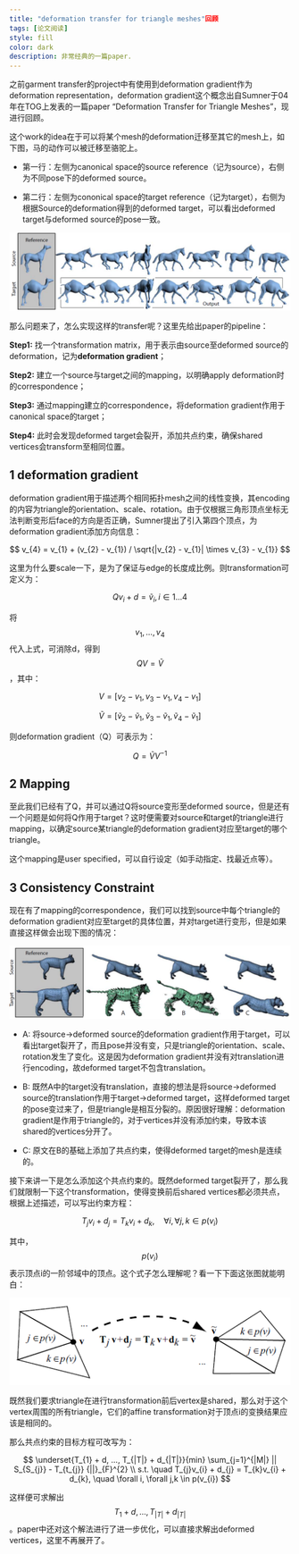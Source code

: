 ```yaml
---
title: "deformation transfer for triangle meshes"回顾
tags: [论文阅读]
style: fill
color: dark
description: 非常经典的一篇paper.
---
```




之前garment transfer的project中有使用到deformation gradient作为deformation representation，deformation gradient这个概念出自Sumner于04年在TOG上发表的一篇paper “Deformation Transfer for Triangle Meshes”，现进行回顾。


这个work的idea在于可以将某个mesh的deformation迁移至其它的mesh上，如下图，马的动作可以被迁移至骆驼上。

* 第一行：左侧为canonical space的source reference（记为source），右侧为不同pose下的deformed source。

* 第二行：左侧为cononical space的target reference（记为target），右侧为根据Source的deformation得到的deformed target，可以看出deformed target与deformed source的pose一致。

![alt text](/blog_resources/deformation_transfer/overview.PNG)


那么问题来了，怎么实现这样的transfer呢？这里先给出paper的pipeline：

**Step1:** 找一个transformation matrix，用于表示由source至deformed source的deformation，记为**deformation gradient**；

**Step2:** 建立一个source与target之间的mapping，以明确apply deformation时的correspondence；

**Step3:** 通过mapping建立的correspondence，将deformation gradient作用于canonical space的target；

**Step4:** 此时会发现deformed target会裂开，添加共点约束，确保shared vertices会transform至相同位置。


## 1 deformation gradient

deformation gradient用于描述两个相同拓扑mesh之间的线性变换，其encoding的内容为triangle的orientation、scale、rotation。由于仅根据三角形顶点坐标无法判断变形后face的方向是否正确，Sumner提出了引入第四个顶点，为deformation gradient添加方向信息：

$$ v_{4} = v_{1} + (v_{2} - v_{1}) / \sqrt{|v_{2} - v_{1}| \times v_{3} - v_{1}} $$

这里为什么要scale一下，是为了保证与edge的长度成比例。则transformation可定义为：

$$ Qv_{i} + d = \tilde{v}_{i}, i \in 1...4 $$

将$$ v_{1},...,v_{4} $$ 代入上式，可消除d，得到$$ QV = \tilde{V} $$，其中：

$$ V = [v_{2} - v_{1}, v_{3} - v_{1}, v_{4} - v_{1}] $$

$$ \tilde{V} = [\tilde{v}_{2} - \tilde{v}_{1}, \tilde{v}_{3} - \tilde{v}_{1}, \tilde{v}_{4} - \tilde{v}_{1}] $$


则deformation gradient（Q）可表示为：

$$ Q = \tilde{V}V^{-1} $$


## 2 Mapping


至此我们已经有了Q，并可以通过Q将source变形至deformed source，但是还有一个问题是如何将Q作用于target？这时便需要对source和target的triangle进行mapping，以确定source某triangle的deformation gradient对应至target的哪个triangle。

这个mapping是user specified，可以自行设定（如手动指定、找最近点等）。


## 3 Consistency Constraint

现在有了mapping的correspondence，我们可以找到source中每个triangle的deformation gradient对应至target的具体位置，并对target进行变形，但是如果直接这样做会出现下图的情况：


![alt text](/blog_resources/deformation_transfer/wo_cons.PNG)


* A: 将source->deformed source的deformation gradient作用于target，可以看出target裂开了，而且pose并没有变，只是triangle的orientation、scale、rotation发生了变化。这是因为deformation gradient并没有对translation进行encoding，故deformed target不包含translation。

* B: 既然A中的target没有translation，直接的想法是将source->deformed source的translation作用于target->deformed target，这样deformed target的pose变过来了，但是triangle是相互分裂的。原因很好理解：deformation gradient是作用于triangle的，对于vertices并没有添加约束，导致本该shared的vertices分开了。

* C: 原文在B的基础上添加了共点约束，使得deformed target的mesh是连续的。

接下来讲一下是怎么添加这个共点约束的。既然deformed target裂开了，那么我们就限制一下这个transformation，使得变换前后shared vertices都必须共点，根据上述描述，可以写出约束方程：

$$ T_{j}v_{i} + d_{j} = T_{k}v_{i} + d_{k}, \quad \forall i, \forall j,k \in p(v_{i}) $$

其中，$$ p(v_i) $$表示顶点i的一阶邻域中的顶点。这个式子怎么理解呢？看一下下面这张图就能明白：

![alt text](/blog_resources/deformation_transfer/cons.PNG)

既然我们要求triangle在进行transformation前后vertex是shared，那么对于这个vertex周围的所有triangle，它们的affine transformation对于顶点i的变换结果应该是相同的。

那么共点约束的目标方程可改写为：

$$ \underset{T_{1} + d, ..., T_{|T|} + d_{|T|}}{min} \sum_{j=1}^{|M|} || S_{S_{j}} - T_{t_{j}} {||}_{F}^{2} \\ s.t. \quad T_{j}v_{i} + d_{j} = T_{k}v_{i} + d_{k}, \quad \forall i, \forall j,k \in p(v_{i}) $$

这样便可求解出 $$T_{1} + d, ..., T_{|T|} + d_{|T|}$$。paper中还对这个解法进行了进一步优化，可以直接求解出deformed vertices，这里不再展开了。